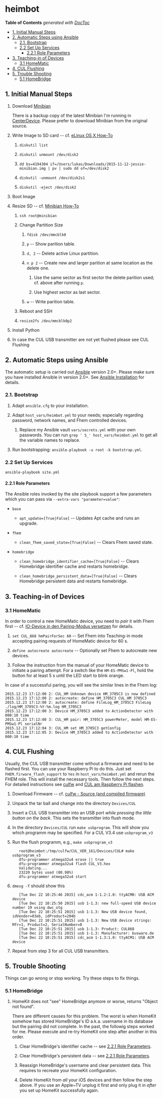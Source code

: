 # heimbot

<!-- START doctoc generated TOC please keep comment here to allow auto update -->
<!-- DON'T EDIT THIS SECTION, INSTEAD RE-RUN doctoc TO UPDATE -->
**Table of Contents**  *generated with [DocToc](https://github.com/thlorenz/doctoc)*

- [1. Initial Manual Steps](#1-initial-manual-steps)
- [2. Automatic Steps using Ansible](#2-automatic-steps-using-ansible)
  - [2.1. Bootstrap](#21-bootstrap)
  - [2.2 Set Up Services](#22-set-up-services)
    - [2.2.1 Role Parameters](#221-role-parameters)
- [3. Teaching-in of Devices](#3-teaching-in-of-devices)
  - [3.1 HomeMatic](#31-homematic)
- [4. CUL Flushing](#4-cul-flushing)
- [5. Trouble Shooting](#5-trouble-shooting)
  - [5.1 HomeBridge](#51-homebridge)

<!-- END doctoc generated TOC please keep comment here to allow auto update -->

## 1. Initial Manual Steps

1. Download [Minibian](https://minibianpi.wordpress.com/download/)

    There is a backup copy of the latest Minibian I'm running in [CenterDevice](https://public.centerdevice.de/c9c6437e-35b8-4589-bf8a-7447891743a9). Please prefer to download Minibian from the original source.

1. Write Image to SD card -- cf. [eLinux OS X How-To](http://elinux.org/RPi_Easy_SD_Card_Setup#Using_command_line_tools_.282.29)

    1. `diskutil list`

    1. `diskutil unmount /dev/disk2`

    1. `dd bs=4194304 if=/Users/lukas/Downloads/2015-11-12-jessie-minibian.img | pv | sudo dd of=/dev/disk2`

    1. `diskutil -unmount /dev/disk2s1`

    1. `diskutil -eject /dev/disk2`

1. Boot Image

1. Resize SD -- cf. [Minibian How-To](https://minibianpi.wordpress.com/how-to/resize-sd)

    1. `ssh root@minibian`

    1. Change Partition Size

        1. `fdisk /dev/mmcblk0`

        1. `p` -- Show parition table.

        1. `d, 2` -- Delete active Linux partition.

        1. `n p 2` -- Create new and larger parition at same location as
           the delete one.

            1. Use the same sector as first sector the delete parition
               used; cf. above after running `p`.

            2. Use highest sector as last sector.

        1. `w` -- Write parition table.

    1. Reboot and SSH

    1. `resize2fs /dev/mmcblk0p2`

1. Install Python

1. In case the CUL USB transmitter are not yet flushed please see CUL Flushing

## 2. Automatic Steps using Ansible

The automatic setup is carried out [Ansible](https://github.com/ansible/ansible) version 2.0+. Please make sure you have installed Ansible in version 2.0+. See [Ansible Installation](http://docs.ansible.com/ansible/intro_installation.html#running-from-source) for details.

### 2.1. Bootstrap

1. Adapt `ansible.cfg` to your installation.

1. Adapt `host_vars/heimbot.yml` to your needs; especially regarding password, network names, and Fhem controlled devices.

     1. Replace my Ansible vault `vars/secrets.yml` with your own passwords. You can run `grep ' S_' host_vars/heimbot.yml` to get all the variable names to replace.

1. Run bootstrapping: `ansible-playbook -u root -k bootstrap.yml`.

### 2.2 Set Up Services

`ansible-playbook site.yml`

#### 2.2.1 Role Parameters

The Ansible roles invoked by the site playbook support a few parameters which you can pass via `--extra-vars "parameter=value"`:

* `base`

    * `apt_update=[True|False]` -- Updates Apt cache and runs an upgrade.

* `fhem`

    * `clean_fhem_saved_state=[True|False]` -- Clears Fhem saved state.

* `homebridge`

    * `clean_homebridge_identifier_cache=[True|False]` -- Clears Homebridge identifier cache and restarts homebridge.

    * `clean_homebridge_persistent_data=[True|False]` -- Clears Homebridge persistent data and restarts homebridge.


## 3. Teaching-in of Devices

### 3.1 HomeMatic

In order to control a new HomeMatic device, you need to _pair_ it with Fhem first -- cf. [IO-Device in den Pairing-Modus versetzen](http://www.fhemwiki.de/wiki/HomeMatic_Devices_pairen#IO-Device_in_den_Pairing-Modus_versetzen) for details.

1. `set CUL_868 hmPairForSec 60` -- Set Fhem into Teaching-in mode accepting pairing requests of HomeMatic device for 60 s.

1. `define autocreate autocreate` -- Optionally set Fhem to autocreate new devices.

1. Follow the instruction from the manual of your HomeMatic device to initiate a pairing attempt. For a switch like the `HM-ES-PMSw1-Pl`, hold the button for at least 5 s until the LED start to blink orange.

In case of a successful paring, you will see the similar lines in the Fhem log:

```
2015.12.23 17:12:00 2: CUL_HM Unknown device HM_3705C3 is now defined
2015.12.23 17:12:00 2: autocreate: define HM_3705C3 CUL_HM 3705C3
2015.12.23 17:12:00 2: autocreate: define FileLog_HM_3705C3 FileLog ./log/HM_3705C3-%Y-%m.log HM_3705C3
2015.12.23 17:12:00 3: Device HM_3705C3 added to ActionDetector with 000:10 time
2015.12.23 17:12:00 3: CUL_HM pair: HM_3705C3 powerMeter, model HM-ES-PMSw1-Pl serialNr
2015.12.23 17:12:04 3: CUL_HM set HM_3705C3 getConfig
2015.12.23 17:12:05 3: Device HM_3705C3 added to ActionDetector with 000:10 time
```


## 4. CUL Flushing

Usually, the CUL USB transmitter come without a firmware and need to be flashed first. You can use your Raspberry Pi to do this. Just set `FHEM.firware_flash_support` to `Yes` in `host_vars/heimbot.yml` and rerun the FHEM role. This will install the necessary tools. Then follow the next steps. For detailed instructions see [culfw](http://culfw.de) and [CUL am Raspberry Pi flashen](http://www.fhemwiki.de/wiki/CUL_am_Raspberry_Pi_flashen#Raspberry_Pi_mit_Raspbian).

1. Download Firmware -- cf. [culfw - Source (and compiled firmware)](http://culfw.de/culfw.html#Links)

1. Unpack the tar ball and change into the directory `Devices/CUL`

1. Insert a CUL USB transmitter into an USB port _while pressing the little button on the back_. This sets the transmitter into flush mode.

1. In the directory `Devices/CUL` run `make usbprogram`. This will show you which programm may be specified. For a CUL V3.4 use `usbprogram_v3`

1. Run the flush programm, e.g., `make usbprogram_v3`

    ```
       root@heimbot:/tmp/culfw/CUL_VER_161/Devices/CUL# make usbprogram_v3
       dfu-programmer atmega32u4 erase || true
       dfu-programmer atmega32u4 flash CUL_V3.hex
       Validating...
       23220 bytes used (80.98%)
       dfu-programmer atmega32u4 start
    ```

1. `dmesg -T` should show this

    ```
       [Tue Dec 22 10:25:46 2015] cdc_acm 1-1.2:1.0: ttyACM0: USB ACM device
       [Tue Dec 22 10:25:50 2015] usb 1-1.3: new full-speed USB device number 19 using dwc_otg
       [Tue Dec 22 10:25:51 2015] usb 1-1.3: New USB device found, idVendor=03eb, idProduct=204b
       [Tue Dec 22 10:25:51 2015] usb 1-1.3: New USB device strings: Mfr=1, Product=2, SerialNumber=0
       [Tue Dec 22 10:25:51 2015] usb 1-1.3: Product: CUL868
       [Tue Dec 22 10:25:51 2015] usb 1-1.3: Manufacturer: busware.de
       [Tue Dec 22 10:25:51 2015] cdc_acm 1-1.3:1.0: ttyACM1: USB ACM device
    ```

1. Repeat from step 3 for all CUL USB transmitters.


## 5. Trouble Shooting

Things can go wrong or stop working. Try these steps to fix things.

### 5.1 HomeBridge

1. HomeKit does not "see" HomeBridge anymore or worse, returns "Object not found".

    There are different causes for this problem. The worst is when HomeKit somehow has stored HomeBridge's ID a.k.a. username in its database but the pairing did not complete. In the past, the followig steps worked for me. Please execute and re-try HomeKit one step after another in this order.

    1. Clear HomeBridge's identifier cache -- see [2.2.1 Role Parameters](#221-role-parameters).

    1. Clear HomeBridge's persistent data -- see [2.2.1 Role Parameters](#221-role-parameters).

    1. Reassign HomeBridge's username and clear persistent data. This requires to recreate your HomeKit configuration.

    1. Delete HomeKit from _all_ your iOS devices and then follow the step above. If you use an Apple~TV unplug it first and only plug it in _after_ you set up HomeKit successfully again.

